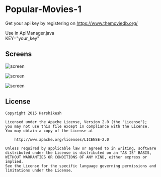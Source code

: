 # Popular-Movies-1

Get your api key by registering on https://www.themoviedb.org/

Use in ApiManager.java  
         KEY="your_key"


## Screens

![screen](../master/images/movies_main.png)

![screen](../master/images/movie_detail.png)

![screen](../master/images/tablet_land.png)


## License

    Copyright 2015 Harshikesh

    Licensed under the Apache License, Version 2.0 (the "License");
    you may not use this file except in compliance with the License.
    You may obtain a copy of the License at

        http://www.apache.org/licenses/LICENSE-2.0

    Unless required by applicable law or agreed to in writing, software
    distributed under the License is distributed on an "AS IS" BASIS,
    WITHOUT WARRANTIES OR CONDITIONS OF ANY KIND, either express or implied.
    See the License for the specific language governing permissions and
    limitations under the License.